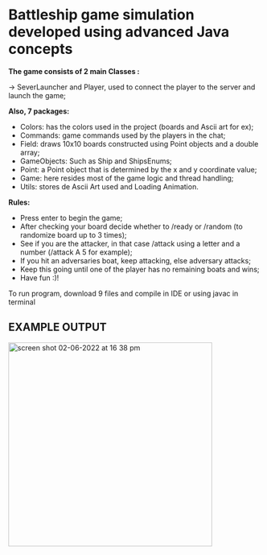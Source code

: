# Battleship game simulation developed using advanced Java concepts

**The game consists of 2 main Classes :**

-> SeverLauncher and Player, used to connect the player to the server and launch the game;

**Also, 7 packages:**
- Colors: has the colors used in the project (boards and Ascii art for ex); 
- Commands: game commands used by the players in the chat;
- Field: draws 10x10 boards constructed using Point objects and a double array;
- GameObjects: Such as Ship and ShipsEnums;
- Point: a Point object that is determined by the x and y coordinate value;
- Game: here resides most of the game logic and thread handling;
- Utils: stores de Ascii Art used and Loading Animation.
  
**Rules:**
- Press enter to begin the game;
- After checking your board decide whether to /ready or /random (to randomize board up to 3 times); 
- See if you are the attacker, in that case /attack using a letter and a number (/attack A 5 for example);
- If you hit an adversaries boat, keep attacking, else adversary attacks;
- Keep this going until one of the player has no remaining boats and wins;
- Have fun :)!

To run program, download 9 files and compile in IDE or using javac in terminal

## EXAMPLE OUTPUT

<img width="405" alt="screen shot 02-06-2022 at 16 38 pm" src="C:\Users\jon\Desktop\New folder\Screenshot 2022-06-02 163801.png">



